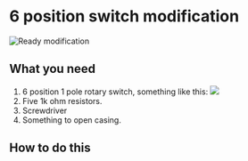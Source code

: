 # 6 position switch modification
![Ready modification](https://github.com/piodabro/FlySky-i6-Mod-/blob/master/6-pos-switch-mod/ready.jpg)

## What you need

1. 6 position 1 pole rotary switch, something like this:
![](https://github.com/piodabro/FlySky-i6-Mod-/blob/master/6-pos-switch-mod/switch.jpg)
2. Five 1k ohm resistors.
3. Screwdriver
4. Something to open casing.

## How to do this

